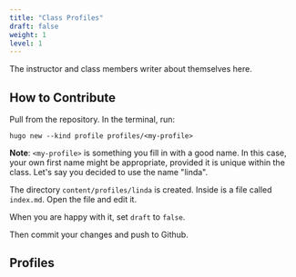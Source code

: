 ```yaml
---
title: "Class Profiles"
draft: false
weight: 1
level: 1
---
```


The instructor and class members writer about themselves here.

<!--more-->

## How to Contribute

Pull from the repository.  In the terminal, run:

```{sh}
hugo new --kind profile profiles/<my-profile>
```

__Note__:  `<my-profile>` is something you fill in with a good name.  In this case, your own first name might be appropriate, provided it is unique within the class.  Let's say you decided to use the name "linda".

The directory `content/profiles/linda` is created.  Inside is a file called `index.md`.  Open the file and edit it.

When you are happy with it, set `draft` to `false`.

Then commit your changes and push to Github.

## Profiles